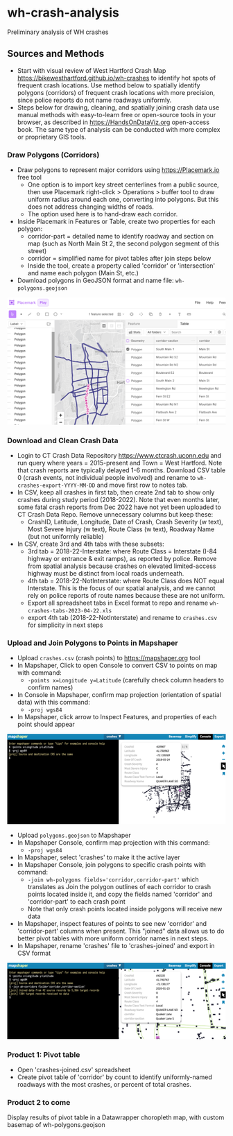 # wh-crash-analysis
Preliminary analysis of WH crashes

## Sources and Methods
- Start with visual review of West Hartford Crash Map <https://bikewesthartford.github.io/wh-crashes> to identify hot spots of frequent crash locations. Use method below to spatially identify polygons (corridors) of frequent crash locations with more precision, since police reports do not name roadways uniformly.
- Steps below for drawing, cleaning, and spatially joining crash data use manual methods with easy-to-learn free or open-source tools in your browser, as described in <https://HandsOnDataViz.org> open-access book. The same type of analysis can be conducted with more complex or proprietary GIS tools.

### Draw Polygons (Corridors)
- Draw polygons to represent major corridors using <https://Placemark.io> free tool
  - One option is to import key street centerlines from a public source, then use Placemark right-click > Operations > buffer tool to draw uniform radius around each one, converting into polygons. But this does not address changing widths of roads.
  - The option used here is to hand-draw each corridor.
- Inside Placemark in Features or Table, create two properties for each polygon:
  - corridor-part = detailed name to identify roadway and section on map (such as North Main St 2, the second polygon segment of this street)
  - corridor = simplified name for pivot tables after join steps below
  - Inside the tool, create a property called 'corridor' or 'intersection' and name each polygon (Main St, etc.)
- Download polygons in GeoJSON format and name file: `wh-polygons.geojson`

![polygon](images/polygon-draw.png)

### Download and Clean Crash Data
- Login to CT Crash Data Repository <https://www.ctcrash.uconn.edu> and run query where years = 2015-present and Town = West Hartford. Note that crash reports are typically delayed 1-6 months. Download CSV table 0 (crash events, not individual people involved) and rename to `wh-crashes-export-YYYY-MM-DD` and move first row to notes tab.
- In CSV, keep all crashes in first tab, then create 2nd tab to show only crashes during study period (2018-2022). Note that even months later, some fatal crash reports from Dec 2022 have not yet been uploaded to CT Crash Data Repo. Remove unnecessary columns but keep these:
  - CrashID, Latitude, Longitude, Date of Crash, Crash Severity (w text), Most Severe Injury (w text), Route Class (w text), Roadway Name (but not uniformly reliable)
- In CSV, create 3rd and 4th tabs with these subsets:
  - 3rd tab = 2018-22-Interstate: where Route Class = Interstate (I-84 highway or entrance & exit ramps), as reported by police. Remove from spatial analysis because crashes on elevated limited-access highway must be distinct from local roads underneath.
  - 4th tab = 2018-22-NotInterstate: where Route Class does NOT equal Interstate. This is the focus of our spatial analysis, and we cannot rely on police reports of route names because these are not uniform.
  - Export all spreadsheet tabs in Excel format to repo and rename `wh-crashes-tabs-2023-04-22.xls`
  - export 4th tab (2018-22-NotInterstate) and rename to `crashes.csv` for simplicity in next steps

### Upload and Join Polygons to Points in Mapshaper
- Upload `crashes.csv` (crash points) to <https://mapshaper.org> tool
- In Mapshaper, Click to open Console to convert CSV to points on map with command:
  - `-points x=Longitude y=Latitude`   (carefully check column headers to confirm names)
- In Console in Mapshaper, confirm map projection (orientation of spatial data) with this command:
  - `-proj wgs84`
- In Mapshaper, click arrow to Inspect Features, and properties of each point should appear

![points](images/points.png)

- Upload `polygons.geojson` to Mapshaper
- In Mapshaper Console, confirm map projection with this command:
  - `-proj wgs84`
- In Mapshaper, select 'crashes' to make it the active layer
- In Mapshaper Console, join polygons to specific crash points with command:
  - `-join wh-polygons fields='corridor,corridor-part'` which translates as Join the polygon outlines of each corridor to crash points located inside it, and copy the fields named 'corridor' and 'corridor-part' to each crash point
  - Note that only crash points located inside polygons will receive new data
- In Mapshaper, inspect features of points to see new 'corridor' and 'corridor-part' columns when present. This "joined" data allows us to do better pivot tables with more uniform corridor names in next steps.
- In Mapshaper, rename 'crashes' file to 'crashes-joined' and export in CSV format

![join](images/join-polygon-to-points.png)

### Product 1: Pivot table
- Open 'crashes-joined.csv' spreadsheet
- Create pivot table of 'corridor' by count to identify uniformly-named roadways with the most crashes, or percent of total crashes.

### Product 2 to come
 Display results of pivot table in a Datawrapper choropleth map, with custom basemap of wh-polygons.geojson
